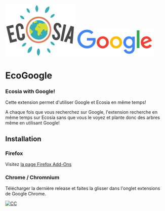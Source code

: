 ![Ecosia](ecosia.png)
![Google](google.png)
# EcoGoogle
### Ecosia with Google!

Cette extension permet d'utiliser Google et Ecosia en même temps!

A chaque fois que vous recherchez sur Google, l'extension recherche en même temps sur Ecosia sans que vous le voyez et plante donc des arbres même en utilisant Google!

## Installation

### Firefox
Visitez [la page Firefox Add-Ons](https://addons.mozilla.org/fr/firefox/addon/ecosiagoogle/)

### Chrome / Chromnium
Télécharger la dernière release et faites la glisser dans l'onglet extensions de Google Chrome.


[![CC](https://i.creativecommons.org/l/by-nc-sa/4.0/88x31.png)](https://creativecommons.org/licenses/by-nc-sa/4.0/)